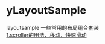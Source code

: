 # yLayoutSample
layoutsample
一些常用的布局组合套装</br>
[1.scroller的用法，移动，快速滑动](https://github.com/xandone/yLayoutSample/blob/master/app/src/main/java/com/app/xandone/ylayoutsample/scrollview/README.md)
